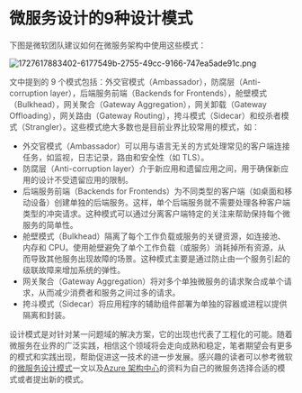 # 微服务设计的9种设计模式

<font style="color:rgb(74, 74, 74);">下图是微软团队建议如何在微服务架构中使用这些模式：</font>

![1727617883402-6177549b-2755-49cc-9166-747ea5ade91c.png](./img/7y77w6nOUDNlMIfA/1727617883402-6177549b-2755-49cc-9166-747ea5ade91c-496749.png)

<font style="color:rgb(74, 74, 74);">文中提到的 9 个模式包括：外交官模式（Ambassador），防腐层（Anti-corruption layer），后端服务前端（Backends for Frontends），舱壁模式（Bulkhead），网关聚合（Gateway Aggregation），网关卸载（Gateway Offloading），网关路由（Gateway Routing），挎斗模式（Sidecar）和绞杀者模式（Strangler）。这些模式绝大多数也是目前业界比较常用的模式，如：</font>

+ <font style="color:rgb(74, 74, 74);">外交官模式（Ambassador）可以用与语言无关的方式处理常见的客户端连接任务，如监视，日志记录，路由和安全性（如 TLS）。</font>
+ <font style="color:rgb(74, 74, 74);">防腐层（Anti-corruption layer）介于新应用和遗留应用之间，用于确保新应用的设计不受遗留应用的限制。</font>
+ <font style="color:rgb(74, 74, 74);">后端服务前端（Backends for Frontends）为不同类型的客户端（如桌面和移动设备）创建单独的后端服务。这样，单个后端服务就不需要处理各种客户端类型的冲突请求。这种模式可以通过分离客户端特定的关注来帮助保持每个微服务的简单性。</font>
+ <font style="color:rgb(74, 74, 74);">舱壁模式（Bulkhead）隔离了每个工作负载或服务的关键资源，如连接池、内存和 CPU。使用舱壁避免了单个工作负载（或服务）消耗掉所有资源，从而导致其他服务出现故障的场景。这种模式主要是通过防止由一个服务引起的级联故障来增加系统的弹性。</font>
+ <font style="color:rgb(74, 74, 74);">网关聚合（Gateway Aggregation）将对多个单独微服务的请求聚合成单个请求，从而减少消费者和服务之间过多的请求。</font>
+ <font style="color:rgb(74, 74, 74);">挎斗模式（Sidecar）将应用程序的辅助组件部署为单独的容器或进程以提供隔离和封装。</font>

<font style="color:rgb(74, 74, 74);">设计模式是对针对某一问题域的解决方案，它的出现也代表了工程化的可能。随着微服务在业界的广泛实践，相信这个领域将会走向成熟和稳定，笔者期望会有更多的模式和实践出现，帮助促进这一技术的进一步发展。感兴趣的读者可以参考微软的</font>[<font style="color:rgb(74, 74, 74);">微服务设计模式</font>](https://azure.microsoft.com/en-us/blog/design-patterns-for-microservices/)<font style="color:rgb(74, 74, 74);">一文以及</font>[<font style="color:rgb(74, 74, 74);">Azure 架构中心</font>](https://docs.microsoft.com/en-us/azure/architecture/)<font style="color:rgb(74, 74, 74);">的资料为自己的微服务选择合适的模式或者提出新的模式。</font>

